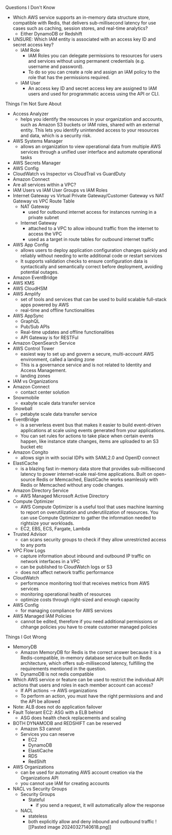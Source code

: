 Questions I Don't Know
- Which AWS service supports an in-memory data structure store, compatible with Redis, that delivers sub-millisecond latency for use cases such as caching, session stores, and real-time analytics?
	- Either DynamoDB or Redshift
- UNSURE: Which IAM entity is associated with an access key ID and secret access key?
	- IAM Role
		- IAM Roles you can delegate permissions to resources for users and services without using permanent credentials (e.g. username and password). 
		- To do so you can create a role and assign an IAM policy to the role that has the permissions required.
	- IAM User
		- An access key ID and secret access key are assigned to IAM users and used for programmatic access using the API or CLI.
	
Things I'm Not Sure About
- Access Analyzer
	- helps you identify the resources in your organization and accounts, such as Amazon S3 buckets or IAM roles, shared with an external entity. This lets you identify unintended access to your resources and data, which is a security risk.
- AWS Systems Manager
	- allows an organization to view operational data from multiple AWS services through a unified user interface and automate operational tasks
- AWS Secrets Manager
- AWS Config
- CloudWatch vs Inspector vs CloudTrail vs GuardDuty
- Amazon Connect
- Are all services within a VPC?
- IAM Users vs IAM User Groups vs IAM Roles
- Internet Gateway vs Virtual Private Gateway/Customer Gateway vs NAT Gateway vs VPC Route Table
	- NAT Gateway
		- used for outbound internet access for instances running in a private subnet
	- Internet Gateway
		- attached to a VPC to allow inbound traffic from the internet to access the VPC
		- used as a target in route tables for outbound internet traffic
- AWS App Config
	- allows users to deploy application configuration changes quickly and reliably without needing to write additional code or restart services
	- It supports validation checks to ensure configuration data is syntactically and semantically correct before deployment, avoiding potential outages.
- Amazon EventBridge
- AWS KMS
- AWS CloudHSM
- AWS Amplify
	- set of tools and services that can be used to build scalable full-stack apps powered by AWS
	- real-time and offline functionalities
- AWS AppSync
	- GraphQL
	- Pub/Sub APIs
	- Real-time updates and offline functionalities
	- API Gateway is for RESTFul
- Amazon OpenSearch Service
- AWS Control Tower
	- easiest way to set up and govern a secure, multi-account AWS environment, called a landing zone
	- This is a governance service and is not related to Identity and Access Management.
	- landing zones
- IAM vs Organizations
- Amazon Connect
	- contact center solution
- Snowmobile
	- exabyte scale data transfer service
- Snowball
	- petabyte scale data transfer service
- EventBridge
	- is a serverless event bus that makes it easier to build event-driven applications at scale using events generated from your applications. 
	- You can set rules for actions to take place when certain events happen, like instance state changes, items are uploaded to an S3 bucket etc
- Amazon Congito
	- allows sign in with social IDPs with SAML2.0 and OpenID connect
- ElastiCache
	- is a blazing fast in-memory data store that provides sub-millisecond latency to power internet-scale real-time applications. Built on open-source Redis or Memcached, ElastiCache works seamlessly with Redis or Memcached without any code changes.
- Amazon Directory Service
	- AWS Managed Microsoft Active Directory
- Compute Optimizer
	- AWS Compute Optimizer is a useful tool that uses machine learning to report on overutilization and underutilization of resources. You can use Compute Optimizer to gather the information needed to rightsize your workloads.
	- EC2, EBS, ECS, Fargate, Lambda
- Trusted Advisor
	- can scans security groups to check if they allow unrestricted access to any ports
- VPC Flow Logs
	- capture information about inbound and outbound IP traffic on network interfaces in a VPC
	- can be published to CloudWatch logs or S3
	- does not affect network traffic performance
- CloudWatch
	- performance monitoring tool that receives metrics from AWS services
	- monitoring operational health of resources
	- optimize costs through right-sized and enough capacity
- AWS Config
	- for managing compliance for AWS services
- AWS Managed IAM Policies
	- cannot be edited, therefore if you need additional permissions or chhange policies you have to create customer managed policies

Things I Got Wrong
- MemoryDB
	- Amazon MemoryDB for Redis is the correct answer because it is a Redis-compatible, in-memory database service built on Redis architecture, which offers sub-millisecond latency, fulfilling the requirements mentioned in the question.
	- DynamoDB is not redis compatible
- Which AWS service or feature can be used to restrict the individual API actions that users and roles in each member account can access?
	- If API actions --> AWS organizations
	- To perform an action, you must have the right permissions and and the API be allowed
- Note: ALB does not do application failover
- Fault Tolerant EC2: ASG with a ELB behind
	- ASG does health check replacements and scaling
- BOTH DYNAMODB and REDSHIFT can be reserved
	- Amazon S3 cannot
	- Services you can reserve
		- EC2
		- DynamoDB
		- ElastiCache
		- RDS
		- RedShift
- AWS Organizations
	- can be used for automating AWS account creation via the Organizations API
	- you cannot use IAM for creating accounts
- NACL vs Security Groups
	- Security Groups
		- Stateful
			- if you send a request, it will automatically allow the response
	- NACL
		- stateless
		- both explicitly allow and deny inbound and outbound traffic
	![[Pasted image 20240327140618.png]]